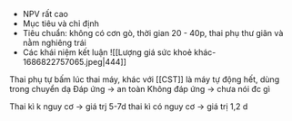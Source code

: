 - NPV rất cao
- Mục tiêu và chỉ định
- Tiêu chuẩn: không có cơn gò, thời gian 20 - 40p, thai phụ thư giãn và nằm nghiêng trái
- Các khái niệm kết luận
![[Lượng giá sức khoẻ khác-1686822757065.jpeg|444]]


Thai phụ tự bấm lúc thai máy, khác với [[CST]] là máy tự động hết, dùng trong chuyển dạ
Đáp ứng -> an toàn
Không đáp ứng -> chưa nói đc gì

Thai kì k nguy cơ -> giá trj 5-7d
thai kì có nguy cơ -> giá trị 1,2 d
